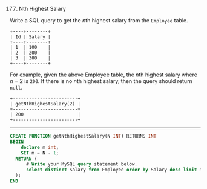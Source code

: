 177. Nth Highest Salary

Write a SQL query to get the *n*th highest salary from the `Employee` table.

```
+----+--------+
| Id | Salary |
+----+--------+
| 1  | 100    |
| 2  | 200    |
| 3  | 300    |
+----+--------+
```

For example, given the above Employee table, the *n*th highest salary where *n* = 2 is `200`. If there is no *n*th highest salary, then the query should return `null`.

```
+------------------------+
| getNthHighestSalary(2) |
+------------------------+
| 200                    |
+------------------------+
```

------------------------------------------------------------------------------------------------

```sql
CREATE FUNCTION getNthHighestSalary(N INT) RETURNS INT
BEGIN
    declare m int;
    SET m = N - 1;
  RETURN (
      # Write your MySQL query statement below.
      select distinct Salary from Employee order by Salary desc limit m, 1
  );
END
```

